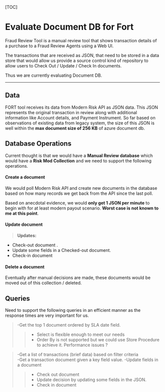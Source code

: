[TOC]

Evaluate Document DB for Fort
===================


Fraud Review Tool is a manual review tool that shows transaction details of a purchase to a Fraud Review Agents using a Web UI. 

The transactions that are received as JSON, that need to be stored in a data store that would allow us provide a source control kind of repository to allow users to Check Out / Update / Check In documents. 

Thus we are currently evaluating Document DB. 

----------


Data
-------------

FORT tool receives its data from Modern Risk API as JSON data. This JSON represents the original transaction in review along with additional information like Account details, and Payment Instrument. So far based on observations of existing data from legacy system, the size of this JSON is well within the **max document size of 256 KB** of azure document db.

Database Operations
-------------

Current thought is that we would have a  **Manual Review database** which would have a **Risk Mod Collection** and we need to support the following operations. 

#### <i class="icon-file"></i> Create a document

We would poll Modern Risk API and create new documents in the database based on how many records we get back from the API since the last poll. 

Based on anecdotal evidence, we would **only get 1 JSON per minute** to begin with for at least modern payout scenario. **Worst case is not known to me at this point**.

#### <i class="icon-upload"></i>Update document
> **Updates:**
 - Check-out document .  
 - Update some fields in a Checked-out document. 
 - Check-in document  

#### <i class="icon-trash"></i> Delete a document

Eventually after manual decisions are made, these documents would be moved out of this collection / deleted. 

Queries
-------------------

Need to support the following queries in an efficient manner as the response times are very important for us. 

>-Get the top 1 document ordered by SLA date field. 
>>- Select is flexible enough to meet our needs
>>- Order By is not supported but we could use Store Procedure to achieve it. Performance issues ?

>-Get a list of transactions (brief data) based on filter criteria  
>-Get a  transaction document given a key field value.
>-Update fields in a document  
>> - Check out document  
> >- Update decision by updating some fields in the JSON.
>> - Check in document 
